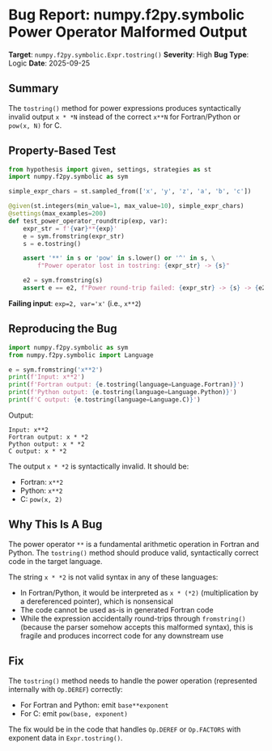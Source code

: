 # Bug Report: numpy.f2py.symbolic Power Operator Malformed Output

**Target**: `numpy.f2py.symbolic.Expr.tostring()`
**Severity**: High
**Bug Type**: Logic
**Date**: 2025-09-25

## Summary

The `tostring()` method for power expressions produces syntactically invalid output `x * *N` instead of the correct `x**N` for Fortran/Python or `pow(x, N)` for C.

## Property-Based Test

```python
from hypothesis import given, settings, strategies as st
import numpy.f2py.symbolic as sym

simple_expr_chars = st.sampled_from(['x', 'y', 'z', 'a', 'b', 'c'])

@given(st.integers(min_value=1, max_value=10), simple_expr_chars)
@settings(max_examples=200)
def test_power_operator_roundtrip(exp, var):
    expr_str = f'{var}**{exp}'
    e = sym.fromstring(expr_str)
    s = e.tostring()

    assert '**' in s or 'pow' in s.lower() or '^' in s, \
        f"Power operator lost in tostring: {expr_str} -> {s}"

    e2 = sym.fromstring(s)
    assert e == e2, f"Power round-trip failed: {expr_str} -> {s} -> {e2.tostring()}"
```

**Failing input**: `exp=2, var='x'` (i.e., `x**2`)

## Reproducing the Bug

```python
import numpy.f2py.symbolic as sym
from numpy.f2py.symbolic import Language

e = sym.fromstring('x**2')
print(f'Input: x**2')
print(f'Fortran output: {e.tostring(language=Language.Fortran)}')
print(f'Python output: {e.tostring(language=Language.Python)}')
print(f'C output: {e.tostring(language=Language.C)}')
```

Output:
```
Input: x**2
Fortran output: x * *2
Python output: x * *2
C output: x * *2
```

The output `x * *2` is syntactically invalid. It should be:
- Fortran: `x**2`
- Python: `x**2`
- C: `pow(x, 2)`

## Why This Is A Bug

The power operator `**` is a fundamental arithmetic operation in Fortran and Python. The `tostring()` method should produce valid, syntactically correct code in the target language.

The string `x * *2` is not valid syntax in any of these languages:
- In Fortran/Python, it would be interpreted as `x * (*2)` (multiplication by a dereferenced pointer), which is nonsensical
- The code cannot be used as-is in generated Fortran code
- While the expression accidentally round-trips through `fromstring()` (because the parser somehow accepts this malformed syntax), this is fragile and produces incorrect code for any downstream use

## Fix

The `tostring()` method needs to handle the power operation (represented internally with `Op.DEREF`) correctly:
- For Fortran and Python: emit `base**exponent`
- For C: emit `pow(base, exponent)`

The fix would be in the code that handles `Op.DEREF` or `Op.FACTORS` with exponent data in `Expr.tostring()`.